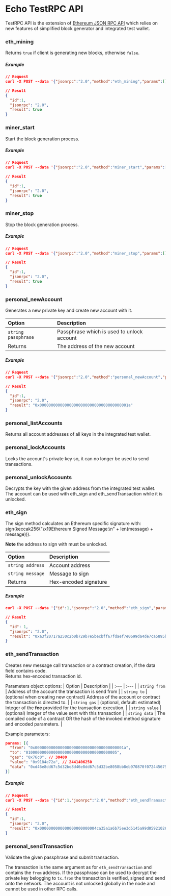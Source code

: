 # Echo TestRPC API

TestRPC API is the extension of [Ethereum JSON RPC API](../json-rpc/methods.md) which relies on new features of simplified block generator and integrated test wallet.

### eth_mining
Returns `true` if client is generating new blocks, otherwise `false`. 

##### Example
```json
// Request
curl -X POST --data '{"jsonrpc":"2.0","method":"eth_mining","params":[],"id":1}'

// Result
{
  "id":1,
  "jsonrpc": "2.0",
  "result": true
}
```

### miner_start
Start the block generation process.

##### Example
```json
// Request
curl -X POST --data '{"jsonrpc":"2.0","method":"miner_start","params":[],"id":1}'

// Result
{
  "id":1,
  "jsonrpc": "2.0",
  "result": true
}
```

### miner_stop
Stop the block generation process.

##### Example
```json
// Request
curl -X POST --data '{"jsonrpc":"2.0","method":"miner_stop","params":[],"id":1}'

// Result
{
  "id":1,
  "jsonrpc": "2.0",
  "result": true
}
```

### personal_newAccount
Generates a new private key and create new account with it.  

| Option | Description |
| :--- | :--- |
| `string passphrase` | Passphrase which is used to unlock account |
| Returns | The address of the new account |

##### Example
```json
// Request
curl -X POST --data '{"jsonrpc":"2.0","method":"personal_newAccount","params":["swordfish"],"id":1}'

// Result
{
  "id":1,
  "jsonrpc": "2.0",
  "result": "0x000000000000000000000000000000000000001a"
}
```

### personal_listAccounts
Returns all account addresses of all keys in the integrated test wallet.

### personal_lockAccounts
Locks the account's private key so, it can no longer be used to send transactions.

### personal_unlockAccounts
Decrypts the key with the given address from the integrated test wallet.  
The account can be used with eth_sign and eth_sendTransaction while it is unlocked.

### eth_sign
The sign method calculates an Ethereum specific signature with: sign(keccak256("\x19Ethereum Signed Message:\n" + len(message) + message))).

**Note** the address to sign with must be unlocked.

| Option | Description |
| :--- | :--- |
| `string address` | Account address |
| `string message` | Message to sign |
| Returns | Hex-encoded signature |

##### Example
```json
curl -X POST --data '{"id":1,"jsonrpc":"2.0","method":"eth_sign","params":["0x000000000000000000000000000000000000001a","0xdeadbeaf"]}'

// Result
{
  "id": 1,
  "jsonrpc": "2.0",
  "result": "0xa3f20717a250c2b0b729b7e5becbff67fdaef7e0699da4de7ca5895b02a170a12d887fd3b17bfdce3481f10bea41f45ba9f709d39ce8325427b57afcfc994cee1b"
}
```

### eth_sendTransaction
Creates new message call transaction or a contract creation, if the data field contains code.  
Returns hex-encoded transaction id.

Parameters object options:
| Option | Description |
| :--- | :--- |
| `string from` | Address of the account the transaction is send from |
| `string to` |  (optional when creating new contract) Address of the account or contract the transaction is directed to. |
| `string gas` | (optional, default: estimated) Integer of the **fee** provided for the transaction execution. |
| `string value` | (optional) Integer of the value sent with this transaction |
| `string data` | The compiled code of a contract OR the hash of the invoked method signature and encoded parameters. |

Example parameters:
```json
params: [{
  "from": "0x000000000000000000000000000000000000001a",
  "to": "0100000000000000000000000000000000000005",
  "gas": "0x76c0", // 30400
  "value": "0x9184e72a", // 2441406250
  "data": "0xd46e8dd67c5d32be8d46e8dd67c5d32be8058bb8eb970870f072445675058bb8eb970870f072445675"
}]
```

##### Example
```json
// Request
curl -X POST --data '{"id":1,"jsonrpc":"2.0","method":"eth_sendTransaction","params":[{see above}]}'

// Result
{
  "id":1,
  "jsonrpc": "2.0",
  "result": "0x0000000000000000000000004ca35a1a6b75ee3d5145a99d05921026d1527331"
}
```

### personal_sendTransaction
Validate the given passphrase and submit transaction.

The transaction is the same argument as for `eth_sendTransaction` and contains the `from` address. If the passphrase can be used to decrypt the private key belogging to `tx.from` the transaction is verified, signed and send onto the network. The account is not unlocked globally in the node and cannot be used in other RPC calls.